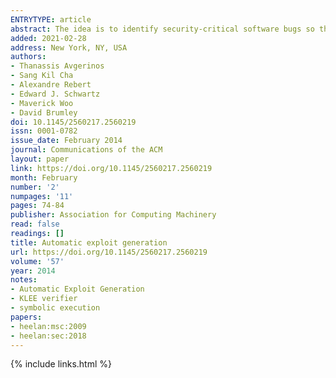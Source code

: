 ```yaml
---
ENTRYTYPE: article
abstract: The idea is to identify security-critical software bugs so they can be fixed first.
added: 2021-02-28
address: New York, NY, USA
authors:
- Thanassis Avgerinos
- Sang Kil Cha
- Alexandre Rebert
- Edward J. Schwartz
- Maverick Woo
- David Brumley
doi: 10.1145/2560217.2560219
issn: 0001-0782
issue_date: February 2014
journal: Communications of the ACM
layout: paper
link: https://doi.org/10.1145/2560217.2560219
month: February
number: '2'
numpages: '11'
pages: 74-84
publisher: Association for Computing Machinery
read: false
readings: []
title: Automatic exploit generation
url: https://doi.org/10.1145/2560217.2560219
volume: '57'
year: 2014
notes:
- Automatic Exploit Generation
- KLEE verifier
- symbolic execution
papers:
- heelan:msc:2009
- heelan:sec:2018
---
```

{% include links.html %}
